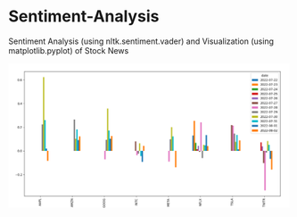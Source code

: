 # Sentiment-Analysis
Sentiment Analysis (using nltk.sentiment.vader) and Visualization (using matplotlib.pyplot) of Stock News


![alt text](https://github.com/draconewman/Sentiment-Analysis/blob/main/output-graph.png)
